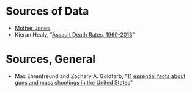 # Sources of Data

- [Mother Jones](http://m.motherjones.com/politics/2012/12/mass-shootings-mother-jones-full-data)
- Kieran Healy, "[Assault Death Rates, 1960-2013](http://kieranhealy.org/blog/archives/2015/10/01/assault-death-rates-1960-2013/)"

# Sources, General

- Max Ehrenfreund and Zachary A. Goldfarb, "[11 essential facts about guns and mass shootings in the United States](http://www.washingtonpost.com/news/wonkblog/wp/2015/06/18/11-essential-facts-about-guns-and-mass-shootings-in-the-united-states/)"